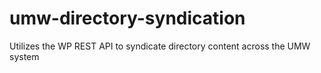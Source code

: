 # umw-directory-syndication
Utilizes the WP REST API to syndicate directory content across the UMW system
